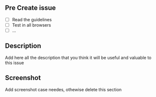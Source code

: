 ## Pre Create issue

- [ ] Read the guidelines
- [ ] Test in all browsers
- [ ] ...

## Description

Add here all the description that you think it will be useful and valuable to this issue

## Screenshot

Add screenshot case needes, othewise delete this section
